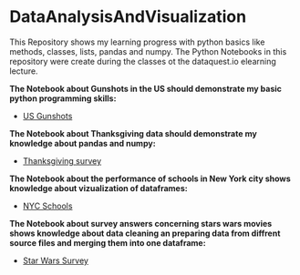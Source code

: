 # DataAnalysisAndVisualization
This Repository shows my learning progress with python basics like methods, classes, lists, pandas and numpy. The Python Notebooks in this repository were create during the classes ot the dataquest.io elearning lecture. 

**The Notebook about Gunshots in the US should demonstrate my basic python programming skills:**
- [US Gunshots](usGunShots.ipynb)

**The Notebook about Thanksgiving data should demonstrate my knowledge about pandas and numpy:**
- [Thanksgiving survey](thanksgivingEatingHabits.ipynb)

**The Notebook about the performance of schools in New York city shows knowledge about vizualization of dataframes:**
- [NYC Schools](NCYSchoolsPerformance.ipynb)

**The Notebook about survey answers concerning stars wars movies shows knowledge about data cleaning an preparing data from diffrent source files and merging them into one dataframe:**
- [Star Wars Survey](AnalyzingStarWarsSurvey.ipynb)

